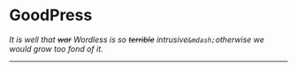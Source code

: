 # GoodPress

*It is well that ~~war~~ Wordless is so ~~terrible~~ intrusive`&mdash;`otherwise we would grow too fond of it.*

---